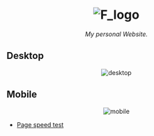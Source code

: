 <h1 align="center">
   <img src="https://user-images.githubusercontent.com/70212296/139595629-525c7476-fcb1-4fd7-a15e-9785fd5dc4a2.png" alt="F_logo"/>
</h1>
<p align="center"><i>My personal Website.</i></p>

## Desktop
<p align="center">
  <img src="https://user-images.githubusercontent.com/70212296/139595434-d3abba5d-daec-4aa7-871c-48bdcfde0bcc.png" alt="desktop"/>
</p>

## Mobile
<p align="center">
  <img src="https://user-images.githubusercontent.com/70212296/139595511-dae71556-1651-4406-9eda-bdc45f3693c6.jpg" alt="mobile"/>
</p>

- [Page speed test](https://developers.google.com/speed/pagespeed/insights/?url=https%3A%2F%2Ffarahelahmadi.me%2F&tab=desktop)
